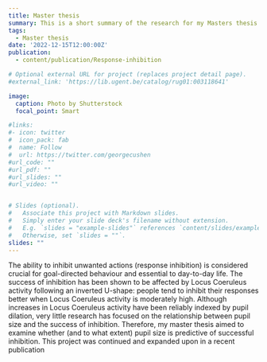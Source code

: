 ```yaml
---
title: Master thesis
summary: This is a short summary of the research for my Masters thesis This project was handed in August 2022.
tags:
  - Master thesis
date: '2022-12-15T12:00:00Z'
publication: 
  - content/publication/Response-inhibition

# Optional external URL for project (replaces project detail page).
#external_link: 'https://lib.ugent.be/catalog/rug01:003118641'

image:
  caption: Photo by Shutterstock
  focal_point: Smart

#links:
#- icon: twitter
#  icon_pack: fab
#  name: Follow
#  url: https://twitter.com/georgecushen
#url_code: ""
#url_pdf: ""
#url_slides: ""
#url_video: ""


# Slides (optional).
#   Associate this project with Markdown slides.
#   Simply enter your slide deck's filename without extension.
#   E.g. `slides = "example-slides"` references `content/slides/example-slides.md`.
#   Otherwise, set `slides = ""`.
slides: ""
---
```


The ability to inhibit unwanted actions (response inhibition) is considered crucial for goal-directed behaviour and essential to day-to-day life. The success of inhibition has been shown to be affected by Locus Coeruleus activity following an inverted U-shape: people tend to inhibit their responses better when Locus Coeruleus activity is moderately high. Although increases in Locus Coeruleus activity have been reliably indexed by pupil dilation, very little research has focused on the relationship between pupil size and the success of inhibition. Therefore, my master thesis aimed to examine whether (and to what extent) pupil size is predictive of successful inhibition. This project was continued and expanded upon in a recent publication

